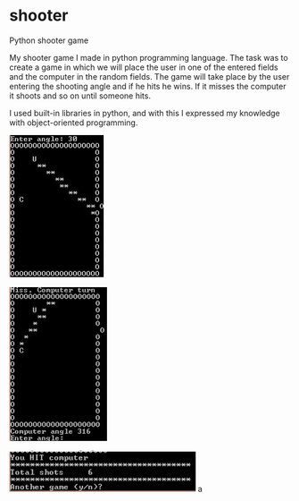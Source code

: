 # shooter
Python shooter game


My shooter game I made in python programming language.
The task was to create a game in which we will place the user in one of the entered fields and the computer in the random fields.
The game will take place by the user entering the shooting angle and if he hits he wins. If it misses the computer it shoots and so on until someone hits.

I used built-in libraries in python, and with this I expressed my knowledge with object-oriented programming. 



![alt text](https://github.com/kaltake00/shooter/blob/main/shooter1.png)

![alt text](https://github.com/kaltake00/shooter/blob/main/shooter2.png)

![alt text](https://github.com/kaltake00/shooter/blob/main/shooter3.png)
a
